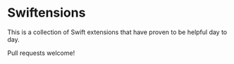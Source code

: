 # Swiftensions

This is a collection of Swift extensions that have proven to be helpful day to day.

Pull requests welcome!
